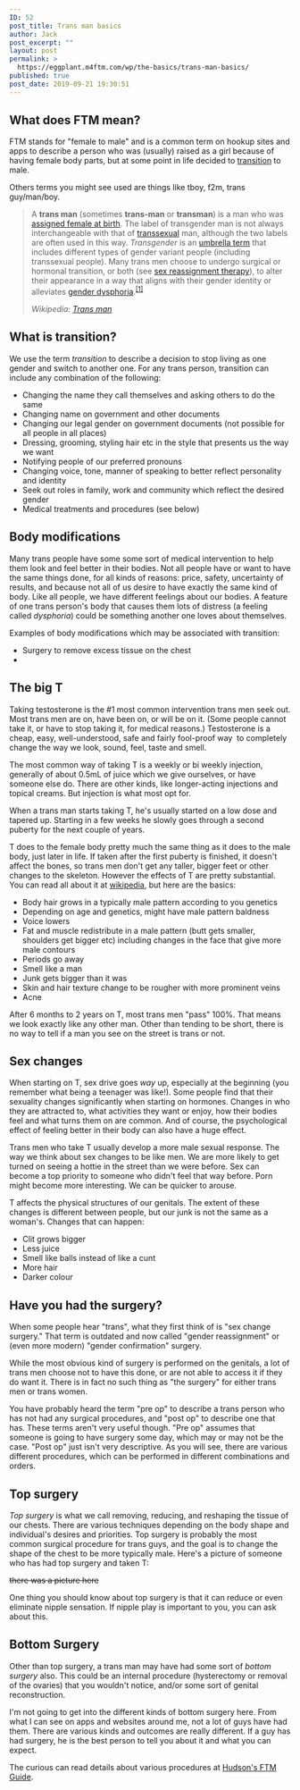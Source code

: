 ```yaml
---
ID: 52
post_title: Trans man basics
author: Jack
post_excerpt: ""
layout: post
permalink: >
  https://eggplant.m4ftm.com/wp/the-basics/trans-man-basics/
published: true
post_date: 2019-09-21 19:30:51
---
```

<!-- wp:luckywp/tableofcontents /-->

<!-- wp:heading -->
<h2 id="mcetoc_1dl0ctr8ba">What does FTM mean?</h2>
<!-- /wp:heading -->

<!-- wp:paragraph -->
<p>FTM stands for "female to male" and is a common term on hookup sites and apps to describe a person who was (usually) raised as a girl because of having female body parts, but at some point in life decided to&nbsp;<a href="http://m4ftm.com/what-is-transition/">transition</a>&nbsp;to male.</p>
<!-- /wp:paragraph -->

<!-- wp:paragraph -->
<p>Others terms you might see used are things like tboy, f2m, trans guy/man/boy.</p>
<!-- /wp:paragraph -->

<!-- wp:quote -->
<blockquote class="wp-block-quote"><p>A <strong>trans man</strong> (sometimes <strong>trans-man</strong> or <strong>transman</strong>) is a man who was <a href="https://en.wikipedia.org/wiki/Assigned_female_at_birth">assigned female at birth</a>. The label of transgender man is not always interchangeable with that of <a href="https://en.wikipedia.org/wiki/Transsexual">transsexual</a> man, although the two labels are often used in this way. <em>Transgender</em> is an <a href="https://en.wikipedia.org/wiki/Umbrella_term">umbrella term</a>  that includes different types of gender variant people (including  transsexual people). Many trans men choose to undergo surgical or  hormonal transition, or both (see <a href="https://en.wikipedia.org/wiki/Sex_reassignment_therapy">sex reassignment therapy</a>), to alter their appearance in a way that aligns with their gender identity or alleviates <a href="https://en.wikipedia.org/wiki/Gender_dysphoria">gender dysphoria</a>.<sup><a href="https://en.wikipedia.org/wiki/Trans_man#cite_note-1">[1]</a></sup></p><cite>Wikipedia: <a href="https://en.wikipedia.org/wiki/Trans_man">Trans man</a></cite></blockquote>
<!-- /wp:quote -->

<!-- wp:heading -->
<h2 id="mcetoc_1dl0ct9d83">What is transition?</h2>
<!-- /wp:heading -->

<!-- wp:paragraph -->
<p>We use the term&nbsp;<em>transition</em>&nbsp;to describe a decision to stop living as one gender and switch to another one. For any trans person, transition can include any combination of the following:</p>
<!-- /wp:paragraph -->

<!-- wp:list -->
<ul><li>Changing the name they call themselves and asking others to do the same</li><li>Changing name on government and other documents</li><li>Changing our legal gender on government documents (not possible for all people in all places)</li><li>Dressing, grooming, styling hair etc in the style that presents us the way we want</li><li>Notifying people of our preferred pronouns</li><li>Changing voice, tone, manner of speaking to better reflect personality and identity</li><li>Seek out roles in family, work and community which reflect the desired gender</li><li>Medical treatments and procedures (see below)</li></ul>
<!-- /wp:list -->

<!-- wp:heading -->
<h2 id="mcetoc_1dl0ct9d84">Body modifications</h2>
<!-- /wp:heading -->

<!-- wp:paragraph -->
<p>Many trans people have some some sort of medical intervention to help them look and feel better in their bodies. Not all people have or want to have the same things done, for all kinds of reasons: price, safety, uncertainty of results, and because not all of us desire to have exactly the same kind of body. Like all people, we have different feelings about our bodies. A feature of one trans person's body that causes them lots of distress (a feeling called <em>dysphoria</em>) could be something another one loves about themselves.</p>
<!-- /wp:paragraph -->

<!-- wp:paragraph -->
<p>Examples of body modifications which may be associated with transition:</p>
<!-- /wp:paragraph -->

<!-- wp:list -->
<ul><li>Surgery to remove excess tissue on the chest</li><li></li></ul>
<!-- /wp:list -->

<!-- wp:heading -->
<h2 id="mcetoc_1dl0ct9d85">The big T</h2>
<!-- /wp:heading -->

<!-- wp:paragraph -->
<p>Taking testosterone is the #1 most common intervention trans men seek out. Most trans men are on, have been on, or will be on it. (Some people cannot take it, or have to stop taking it, for medical reasons.) Testosterone is a cheap, easy, well-understood, safe and fairly fool-proof way &nbsp;to completely change the way we look, sound, feel, taste and smell.</p>
<!-- /wp:paragraph -->

<!-- wp:paragraph -->
<p>The most common way of taking T is a weekly or bi weekly injection, generally of about 0.5mL of juice which we give ourselves, or have someone else do. There are other kinds, like longer-acting injections and topical creams. But injection is what most opt for.</p>
<!-- /wp:paragraph -->

<!-- wp:paragraph -->
<p>When a trans man starts taking T, he's usually started on a low dose and tapered up. Starting in a few weeks he slowly goes through a second puberty for the next couple of years.</p>
<!-- /wp:paragraph -->

<!-- wp:paragraph -->
<p>T does to the female body pretty much the same thing as it does to the male body, just later in life. If taken after the first puberty is finished, it doesn't affect the bones, so trans men don't get any taller, bigger feet or other changes to the skeleton. However the effects of T are pretty substantial. You can read all about it at&nbsp;<a href="https://en.wikipedia.org/wiki/Hormone_replacement_therapy_(female-to-male)">wikipedia</a>, but here are the basics:</p>
<!-- /wp:paragraph -->

<!-- wp:list -->
<ul><li>Body hair grows in a typically male pattern according to you genetics</li><li>Depending on age and genetics, might have male pattern baldness</li><li>Voice lowers</li><li>Fat and muscle redistribute in a male pattern (butt gets smaller, shoulders get bigger etc) including changes in the face that give more male contours</li><li>Periods go away</li><li>Smell like a man</li><li>Junk gets bigger than it was</li><li>Skin and hair texture change to be rougher with more prominent veins</li><li>Acne</li></ul>
<!-- /wp:list -->

<!-- wp:paragraph -->
<p>After 6 months to 2 years on T, most&nbsp;trans men "pass" 100%. That means we look exactly like any other man.&nbsp;Other than tending to be short,&nbsp;there is no way to tell if a man you see on the street is trans or not.</p>
<!-- /wp:paragraph -->

<!-- wp:heading -->
<h2 id="mcetoc_1dl0ct9d86">Sex changes</h2>
<!-- /wp:heading -->

<!-- wp:paragraph -->
<p>When starting on T, sex drive goes&nbsp;<em>way</em>&nbsp;up, especially at the beginning (you remember what being a teenager was like!). Some people find that their sexuality changes significantly when starting on hormones. Changes in who they are attracted to, what activities they want or enjoy, how their bodies feel and what turns them on are common. And of course, the psychological effect of feeling better in their body can also have a huge effect.</p>
<!-- /wp:paragraph -->

<!-- wp:paragraph -->
<p>Trans men who take T usually develop a more male sexual response. The way we think about sex changes to be like men. We are more likely to get turned on seeing a hottie in the street than we were before. Sex can become a top priority to someone who didn't feel that way before. Porn might become more interesting. We can be quicker to arouse.</p>
<!-- /wp:paragraph -->

<!-- wp:paragraph -->
<p>T affects the physical structures of our genitals. The extent of these changes is different between people, but our junk is not the same as a woman's. Changes that can happen:</p>
<!-- /wp:paragraph -->

<!-- wp:list -->
<ul><li>Clit grows bigger</li><li>Less juice</li><li>Smell like balls instead of like a cunt</li><li>More hair</li><li>Darker colour</li></ul>
<!-- /wp:list -->

<!-- wp:heading -->
<h2 id="mcetoc_1dl0ct9d87">Have you had the surgery?</h2>
<!-- /wp:heading -->

<!-- wp:paragraph -->
<p>When some people hear "trans", what they first think of is "sex change surgery." That term is outdated and now called "gender reassignment" or (even more modern) "gender confirmation" surgery.</p>
<!-- /wp:paragraph -->

<!-- wp:paragraph -->
<p>While the most obvious kind of surgery is performed on the genitals, a lot of trans men choose not to have this done, or are not able to access it if they do want it. There is in fact no such thing as "the surgery" for either trans men or trans women.</p>
<!-- /wp:paragraph -->

<!-- wp:paragraph -->
<p>You have probably heard the term "pre op" to describe a trans person who has not had any surgical procedures, and "post op" to describe one that has. These terms aren't very useful though. "Pre op" assumes that someone is going to have surgery some day, which may or may not be the case. "Post op" just isn't very descriptive. As you will see, there are various different procedures, which can be performed in different combinations and orders.</p>
<!-- /wp:paragraph -->

<!-- wp:heading -->
<h2 id="mcetoc_1dl0ct9d88">Top surgery</h2>
<!-- /wp:heading -->

<!-- wp:paragraph -->
<p><em>Top surgery</em>&nbsp;is what we call removing, reducing, and reshaping the tissue of our chests. There are various techniques depending on the body shape and individual's desires and priorities. Top surgery is probably the most common surgical procedure for trans guys, and the goal is to change the shape of the chest to be more typically male. Here's a picture of someone who has had top surgery and taken T:</p>
<!-- /wp:paragraph -->

<!-- wp:paragraph -->
<p><del>there was a picture here</del></p>
<!-- /wp:paragraph -->

<!-- wp:paragraph -->
<p>One thing you should know about top surgery is that it can reduce or even eliminate nipple sensation. If nipple play is important to you, you can ask about this.</p>
<!-- /wp:paragraph -->

<!-- wp:heading -->
<h2 id="mcetoc_1dl0ct9d89">Bottom Surgery</h2>
<!-- /wp:heading -->

<!-- wp:paragraph -->
<p>Other than top surgery, a trans man may have had some sort of&nbsp;<em>bottom surgery</em>&nbsp;also. This could be an internal procedure (hysterectomy or removal of the ovaries) that you wouldn't notice, and/or some sort of genital reconstruction.</p>
<!-- /wp:paragraph -->

<!-- wp:paragraph -->
<p>I'm not going to get into the different kinds of bottom surgery here. From what I can see on apps and websites around me, not a lot of guys have had them. There are various kinds and outcomes are really different. If a guy has had surgery, he is the best person to tell you about it and what you can expect.</p>
<!-- /wp:paragraph -->

<!-- wp:paragraph -->
<p>The curious&nbsp;can read details about various procedures at&nbsp;<a href="http://www.ftmguide.org/grs.html">Hudson's FTM Guide</a>.</p>
<!-- /wp:paragraph -->